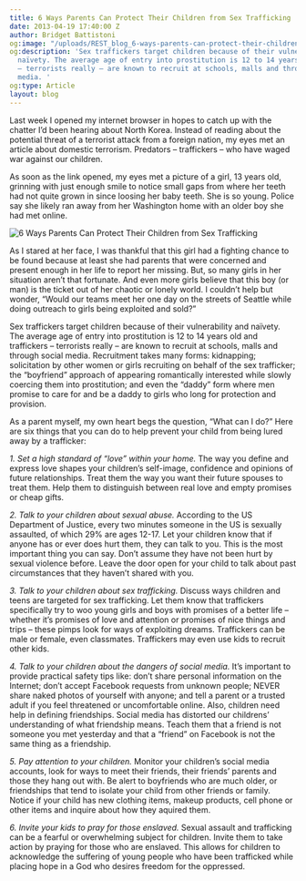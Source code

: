 ```yaml
---
title: 6 Ways Parents Can Protect Their Children from Sex Trafficking
date: 2013-04-19 17:40:00 Z
author: Bridget Battistoni
og:image: "/uploads/REST_blog_6-ways-parents-can-protect-their-children-from-sex-trafficking.jpg"
og:description: 'Sex traffickers target children because of their vulnerability and
  naïvety. The average age of entry into prostitution is 12 to 14 years old and traffickers
  – terrorists really – are known to recruit at schools, malls and through social
  media. '
og:type: Article
layout: blog
---
```


Last week I opened my internet browser in hopes to catch up with the chatter I’d been hearing about North Korea. Instead of reading about the potential threat of a terrorist attack from a foreign nation, my eyes met an article about domestic terrorism. Predators – traffickers – who have waged war against our children.

As soon as the link opened, my eyes met a picture of a girI, 13 years old, grinning with just enough smile to notice small gaps from where her teeth had not quite grown in since loosing her baby teeth. She is so young. Police say she likely ran away from her Washington home with an older boy she had met online.

![6 Ways Parents Can Protect Their Children from Sex Trafficking](/uploads/REST_blog_6-ways-parents-can-protect-their-children-from-sex-trafficking.jpg)

As I stared at her face, I was thankful that this girl had a fighting chance to be found because at least she had parents that were concerned and present enough in her life to report her missing. But, so many girls in her situation aren’t that fortunate. And even more girls believe that this boy (or man) is the ticket out of her chaotic or lonely world. I couldn’t help but wonder, “Would our teams meet her one day on the streets of Seattle while doing outreach to girls being exploited and sold?”

Sex traffickers target children because of their vulnerability and naïvety. The average age of entry into prostitution is 12 to 14 years old and traffickers – terrorists really – are known to recruit at schools, malls and through social media. Recruitment takes many forms: kidnapping; solicitation by other women or girls recruiting on behalf of the sex trafficker; the “boyfriend” approach of appearing romantically interested while slowly coercing them into prostitution; and even the “daddy” form where men promise to care for and be a daddy to girls who long for protection and provision.

As a parent myself, my own heart begs the question, “What can I do?” Here are six things that you can do to help prevent your child from being lured away by a trafficker:

_1. Set a high standard of “love” within your home._ The way you define and express love shapes your children’s self-image, confidence and opinions of future relationships. Treat them the way you want their future spouses to treat them. Help them to distinguish between real love and empty promises or cheap gifts.

_2. Talk to your children about sexual abuse._ According to the US Department of Justice, every two minutes someone in the US is sexually assaulted, of which 29% are ages 12-17. Let your children know that if anyone has or ever does hurt them, they can talk to you. This is the most important thing you can say. Don’t assume they have not been hurt by sexual violence before. Leave the door open for your child to talk about past circumstances that they haven’t shared with you.

_3. Talk to your children about sex trafficking._ Discuss ways children and teens are targeted for sex trafficking. Let them know that traffickers specifically try to woo young girls and boys with promises of a better life – whether it’s promises of love and attention or promises of nice things and trips – these pimps look for ways of exploiting dreams. Traffickers can be male or female, even classmates. Traffickers may even use kids to recruit other kids.

_4. Talk to your children about the dangers of social media._ It’s important to provide practical safety tips like: don’t share personal information on the Internet; don’t accept Facebook requests from unknown people; NEVER share naked photos of yourself with anyone; and tell a parent or a trusted adult if you feel threatened or uncomfortable online. Also, children need help in defining friendships. Social media has distorted our childrens’ understanding of what friendship means. Teach them that a friend is not someone you met yesterday and that a “friend” on Facebook is not the same thing as a friendship.

_5. Pay attention to your children._ Monitor your children’s social media accounts, look for ways to meet their friends, their friends’ parents and those they hang out with. Be alert to boyfriends who are much older, or friendships that tend to isolate your child from other friends or family. Notice if your child has new clothing items, makeup products, cell phone or other items and inquire about how they aquired them.

_6. Invite your kids to pray for those enslaved._ Sexual assault and trafficking can be a fearful or overwhelming subject for children. Invite them to take action by praying for those who are enslaved. This allows for children to acknowledge the suffering of young people who have been trafficked while placing hope in a God who desires freedom for the oppressed.

